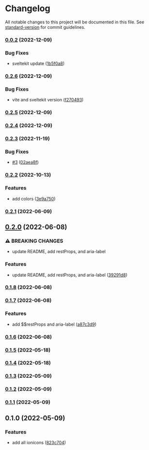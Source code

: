 # Changelog

All notable changes to this project will be documented in this file. See [standard-version](https://github.com/conventional-changelog/standard-version) for commit guidelines.

### [0.0.2](https://github.com/shinokada/svelte-ionicons/compare/v0.2.6...v0.0.2) (2022-12-09)


### Bug Fixes

* sveltekit update ([1b5f0a8](https://github.com/shinokada/svelte-ionicons/commit/1b5f0a804b332dac4a3b45cbe377297f6fc43f3f))

### [0.2.6](https://github.com/shinokada/svelte-ionicons/compare/v0.2.5...v0.2.6) (2022-12-09)


### Bug Fixes

* vite and sveltekit version ([f270493](https://github.com/shinokada/svelte-ionicons/commit/f27049311083fdd965c51a83d6238bb1560deaa7))

### [0.2.5](https://github.com/shinokada/svelte-ionicons/compare/v0.2.4...v0.2.5) (2022-12-09)

### [0.2.4](https://github.com/shinokada/svelte-ionicons/compare/v0.2.3...v0.2.4) (2022-12-09)

### [0.2.3](https://github.com/shinokada/svelte-ionicons/compare/v0.2.2...v0.2.3) (2022-11-19)


### Bug Fixes

* [#3](https://github.com/shinokada/svelte-ionicons/issues/3) ([02aea8f](https://github.com/shinokada/svelte-ionicons/commit/02aea8fbde7e0988cd335d3683b51b5a056f3b3f))

### [0.2.2](https://github.com/shinokada/svelte-ionicons/compare/v0.2.1...v0.2.2) (2022-10-13)

### Features

- add colors ([3e9a750](https://github.com/shinokada/svelte-ionicons/commit/3e9a7501586f6f9dc640f6c0a95d59e752f226ea))

### [0.2.1](https://github.com/shinokada/svelte-ionicons/compare/v0.2.0...v0.2.1) (2022-06-09)

## [0.2.0](https://github.com/shinokada/svelte-ionicons/compare/v0.1.8...v0.2.0) (2022-06-08)

### ⚠ BREAKING CHANGES

- update README, add restProps, and aria-label

### Features

- update README, add restProps, and aria-label ([39291d8](https://github.com/shinokada/svelte-ionicons/commit/39291d8d9f50beb922e359d9c0ae6613b5559b8d))

### [0.1.8](https://github.com/shinokada/svelte-ionicons/compare/v0.1.7...v0.1.8) (2022-06-08)

### [0.1.7](https://github.com/shinokada/svelte-ionicons/compare/v0.1.6...v0.1.7) (2022-06-08)

### Features

- add $$restProps and aria-label ([a87c3d9](https://github.com/shinokada/svelte-ionicons/commit/a87c3d90e6b3ead5e459bec269d847a8eb1a19d1))

### [0.1.6](https://github.com/shinokada/svelte-ionicons/compare/v0.1.5...v0.1.6) (2022-06-08)

### [0.1.5](https://github.com/shinokada/svelte-ionicons/compare/v0.1.4...v0.1.5) (2022-05-18)

### [0.1.4](https://github.com/shinokada/svelte-ionicons/compare/v0.1.3...v0.1.4) (2022-05-18)

### [0.1.3](https://github.com/shinokada/svelte-ionicons/compare/v0.1.2...v0.1.3) (2022-05-09)

### [0.1.2](https://github.com/shinokada/svelte-ionicons/compare/v0.1.1...v0.1.2) (2022-05-09)

### [0.1.1](https://github.com/shinokada/svelte-ionicons/compare/v0.1.0...v0.1.1) (2022-05-09)

## 0.1.0 (2022-05-09)

### Features

- add all ionicons ([823c704](https://github.com/shinokada/svelte-ionicons/commit/823c704abee8642fe0e7242e495730fbb1846540))
